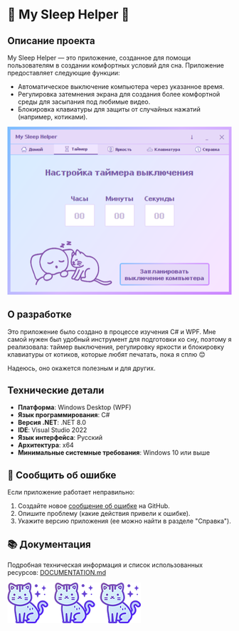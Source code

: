 # 🌸 My Sleep Helper 🌸

## Описание проекта

My Sleep Helper — это приложение, созданное для помощи пользователям в создании комфортных условий для сна. Приложение предоставляет следующие функции:

- Автоматическое выключение компьютера через указанное время.
- Регулировка затемнения экрана для создания более комфортной среды для засыпания под любимые видео.
- Блокировка клавиатуры для защиты от случайных нажатий (например, котиками).

![Настройки таймера](images/scrin.png)

## О разработке

Это приложение было создано в процессе изучения C# и WPF. Мне самой нужен был удобный инструмент для подготовки ко сну, поэтому я реализовала: таймер выключения, регулировку яркости и блокировку клавиатуры от котиков, которые любят печатать, пока я сплю 😊

Надеюсь, оно окажется полезным и для других.


## Технические детали

- **Платформа**: Windows Desktop (WPF)
- **Язык программирования**: C#
- **Версия .NET**: .NET 8.0
- **IDE**: Visual Studio 2022
- **Язык интерфейса**: Русский
- **Архитектура**: x64
- **Минимальные системные требования**: Windows 10 или выше 

## 🐛 Сообщить об ошибке
Если приложение работает неправильно:
1. Создайте новое [сообщение об ошибке](https://github.com/chth-dev/MySleepHelperApp/issues/new/choose) на GitHub.
2. Опишите проблему (какие действия привели к ошибке).
3. Укажите версию приложения (ее можно найти в разделе "Справка").

## 📚 Документация

Подробная техническая информация и список использованных ресурсов: [DOCUMENTATION.md](DOCUMENTATION.md)

![](images/scrin2.png)